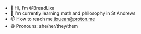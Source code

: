- 👋 Hi, I’m @BreadLixa
- 🌱 I’m currently learning math and philosophy in St Andrews
- 📫 How to reach me jixuean@proton.me
- 😄 Pronouns: she/her/they/them

<!---
BreadLixa/BreadLixa is a ✨ special ✨ repository because its `README.md` (this file) appears on your GitHub profile.
You can click the Preview link to take a look at your changes.
--->
